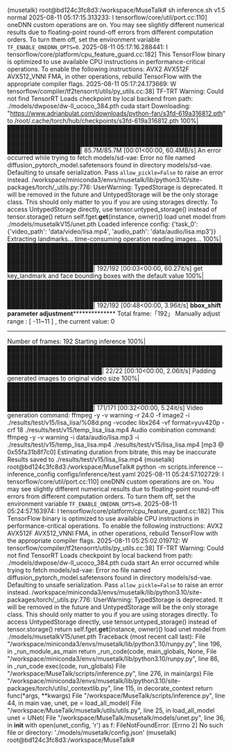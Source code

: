 (musetalk) root@bd124c3fc8d3:/workspace/MuseTalk# sh inference.sh v1.5 normal
2025-08-11 05:17:15.313233: I tensorflow/core/util/port.cc:110] oneDNN custom operations are on. You may see slightly different numerical results due to floating-point round-off errors from different computation orders. To turn them off, set the environment variable `TF_ENABLE_ONEDNN_OPTS=0`.
2025-08-11 05:17:16.288441: I tensorflow/core/platform/cpu_feature_guard.cc:182] This TensorFlow binary is optimized to use available CPU instructions in performance-critical operations.
To enable the following instructions: AVX2 AVX512F AVX512_VNNI FMA, in other operations, rebuild TensorFlow with the appropriate compiler flags.
2025-08-11 05:17:24.173669: W tensorflow/compiler/tf2tensorrt/utils/py_utils.cc:38] TF-TRT Warning: Could not find TensorRT
Loads checkpoint by local backend from path: ./models/dwpose/dw-ll_ucoco_384.pth
cuda start
Downloading: "https://www.adrianbulat.com/downloads/python-fan/s3fd-619a316812.pth" to /root/.cache/torch/hub/checkpoints/s3fd-619a316812.pth
100%|███████████████████████████████████████████████████████████████████████████████████████████████████████████████████████████████████████████████████████████████████████| 85.7M/85.7M [00:01<00:00, 60.4MB/s]
An error occurred while trying to fetch models/sd-vae: Error no file named diffusion_pytorch_model.safetensors found in directory models/sd-vae.
Defaulting to unsafe serialization. Pass `allow_pickle=False` to raise an error instead.
/workspace/miniconda3/envs/musetalk/lib/python3.10/site-packages/torch/_utils.py:776: UserWarning: TypedStorage is deprecated. It will be removed in the future and UntypedStorage will be the only storage class. This should only matter to you if you are using storages directly.  To access UntypedStorage directly, use tensor.untyped_storage() instead of tensor.storage()
  return self.fget.__get__(instance, owner)()
load unet model from ./models/musetalkV15/unet.pth
Loaded inference config: {'task_0': {'video_path': 'data/video/lisa.mp4', 'audio_path': 'data/audio/lisa.mp3'}}
Extracting landmarks... time-consuming operation
reading images...
100%|██████████████████████████████████████████████████████████████████████████████████████████████████████████████████████████████████████████████████████████████████████████| 192/192 [00:03<00:00, 60.27it/s]
get key_landmark and face bounding boxes with the default value
100%|██████████████████████████████████████████████████████████████████████████████████████████████████████████████████████████████████████████████████████████████████████████| 192/192 [00:48<00:00,  3.96it/s]
********************************************bbox_shift parameter adjustment**********************************************************
Total frame:「192」 Manually adjust range : [ -11~11 ] , the current value: 0
*************************************************************************************************************************************
Number of frames: 192
Starting inference
100%|████████████████████████████████████████████████████████████████████████████████████████████████████████████████████████████████████████████████████████████████████████████| 22/22 [00:10<00:00,  2.06it/s]
Padding generated images to original video size
100%|██████████████████████████████████████████████████████████████████████████████████████████████████████████████████████████████████████████████████████████████████████████| 171/171 [00:32<00:00,  5.24it/s]
Video generation command: ffmpeg -y -v warning -r 24.0 -f image2 -i ./results/test/v15/lisa_lisa/%08d.png -vcodec libx264 -vf format=yuv420p -crf 18 ./results/test/v15/temp_lisa_lisa.mp4
Audio combination command: ffmpeg -y -v warning -i data/audio/lisa.mp3 -i ./results/test/v15/temp_lisa_lisa.mp4 ./results/test/v15/lisa_lisa.mp4
[mp3 @ 0x55fa31b8f7c0] Estimating duration from bitrate, this may be inaccurate
Results saved to ./results/test/v15/lisa_lisa.mp4
(musetalk) root@bd124c3fc8d3:/workspace/MuseTalk# python -m scripts.inference --inference_config configs/inference/test.yaml
2025-08-11 05:24:57.102729: I tensorflow/core/util/port.cc:110] oneDNN custom operations are on. You may see slightly different numerical results due to floating-point round-off errors from different computation orders. To turn them off, set the environment variable `TF_ENABLE_ONEDNN_OPTS=0`.
2025-08-11 05:24:57.163974: I tensorflow/core/platform/cpu_feature_guard.cc:182] This TensorFlow binary is optimized to use available CPU instructions in performance-critical operations.
To enable the following instructions: AVX2 AVX512F AVX512_VNNI FMA, in other operations, rebuild TensorFlow with the appropriate compiler flags.
2025-08-11 05:25:02.019712: W tensorflow/compiler/tf2tensorrt/utils/py_utils.cc:38] TF-TRT Warning: Could not find TensorRT
Loads checkpoint by local backend from path: ./models/dwpose/dw-ll_ucoco_384.pth
cuda start
An error occurred while trying to fetch models/sd-vae: Error no file named diffusion_pytorch_model.safetensors found in directory models/sd-vae.
Defaulting to unsafe serialization. Pass `allow_pickle=False` to raise an error instead.
/workspace/miniconda3/envs/musetalk/lib/python3.10/site-packages/torch/_utils.py:776: UserWarning: TypedStorage is deprecated. It will be removed in the future and UntypedStorage will be the only storage class. This should only matter to you if you are using storages directly.  To access UntypedStorage directly, use tensor.untyped_storage() instead of tensor.storage()
  return self.fget.__get__(instance, owner)()
load unet model from ./models/musetalkV15/unet.pth
Traceback (most recent call last):
  File "/workspace/miniconda3/envs/musetalk/lib/python3.10/runpy.py", line 196, in _run_module_as_main
    return _run_code(code, main_globals, None,
  File "/workspace/miniconda3/envs/musetalk/lib/python3.10/runpy.py", line 86, in _run_code
    exec(code, run_globals)
  File "/workspace/MuseTalk/scripts/inference.py", line 276, in <module>
    main(args)
  File "/workspace/miniconda3/envs/musetalk/lib/python3.10/site-packages/torch/utils/_contextlib.py", line 115, in decorate_context
    return func(*args, **kwargs)
  File "/workspace/MuseTalk/scripts/inference.py", line 44, in main
    vae, unet, pe = load_all_model(
  File "/workspace/MuseTalk/musetalk/utils/utils.py", line 25, in load_all_model
    unet = UNet(
  File "/workspace/MuseTalk/musetalk/models/unet.py", line 36, in __init__
    with open(unet_config, 'r') as f:
FileNotFoundError: [Errno 2] No such file or directory: './models/musetalk/config.json'
(musetalk) root@bd124c3fc8d3:/workspace/MuseTalk#